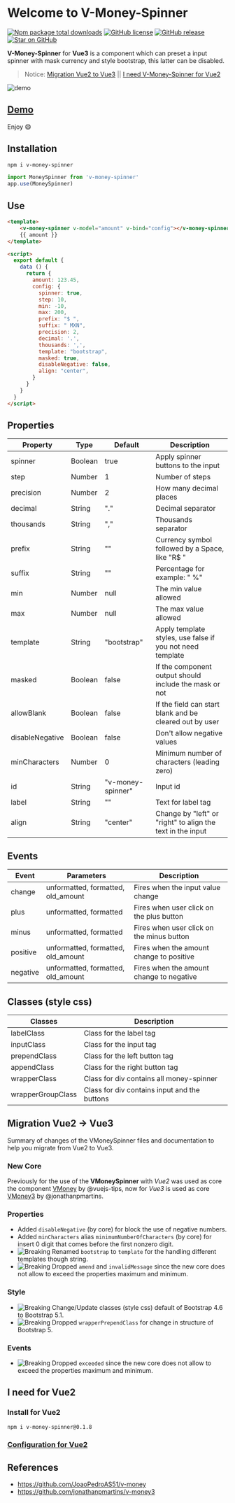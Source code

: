 # Welcome to V-Money-Spinner
[![Npm package total downloads](https://badgen.net/npm/dt/v-money-spinner)](https://npmjs.ccom/package/express) [![GitHub license](https://img.shields.io/github/license/Naereen/StrapDown.js.svg)](https://github.com/joserick/v-money-spinner/blob/master/LICENSE) [![GitHub release](https://img.shields.io/github/release/joserick/v-money-spinner.svg)](https://gitHub.com/joserick/v-money-spinner/releases/) [![Star on GitHub](https://img.shields.io/github/stars/joserick/v-money-spinner?style=social)](https://github.com/joserick/v-money-spinner/stargazers)

**V-Money-Spinner** for **Vue3** is a component which can preset a input spinner with mask currency and style bootstrap, this latter can be disabled.

> Notice: [Migration Vue2 to Vue3](https://github.com/joserick/v-money-spinner#migration-vue2---vue3) || [I need V-Money-Spinner for Vue2](https://github.com/joserick/v-money-spinner#i-need-for-vue2)

![demo](https://joserick.com/v_money_spinner/spinner.gif)

## [Demo](https://joserick.com/v_money_spinner/)
Enjoy :smile:

## Installation
```bash
npm i v-money-spinner
```
```js
import MoneySpinner from 'v-money-spinner'
app.use(MoneySpinner)
```

## Use
```html
<template>
    <v-money-spinner v-model="amount" v-bind="config"></v-money-spinner>
    {{ amount }}
</template>

<script>
  export default {
    data () {
      return {
        amount: 123.45,
        config: {
          spinner: true,
          step: 10,
          min: -10,
          max: 200,
          prefix: "$ ",
          suffix: " MXN",
          precision: 2,
          decimal: '.',
          thousands: ',',
          template: "bootstrap",
          masked: true,
          disableNegative: false,
          align: "center",
        }
      }
    }
  }
</script>
```

## Properties
| Property       | Type    | Default                 | Description                                                 |
|----------------|---------|-------------------------|---------------------------------------------------------    |
| spinner        | Boolean | true                    | Apply spinner buttons to the input                          |
| step           | Number  | 1                       | Number of steps                                             |
| precision      | Number  | 2                       | How many decimal places                                     |
| decimal        | String  | "."                     | Decimal separator                                           |
| thousands      | String  | ","                     | Thousands separator                                         |
| prefix         | String  | ""                      | Currency symbol followed by a Space, like "R$ "             |
| suffix         | String  | ""                      | Percentage for example: " %"                                |
| min            | Number  | null                    | The min value allowed                                       |
| max            | Number  | null                    | The max value allowed                                       |
| template       | String  | "bootstrap"             | Apply template styles, use false if you not need template   |
| masked         | Boolean | false                   | If the component output should include the mask or not      |
| allowBlank     | Boolean | false                   | If the field can start blank and be cleared out by user     |
| disableNegative| Boolean | false                   | Don't allow negative values                                 |
| minCharacters  | Number  | 0                       | Minimum number of characters (leading zero)                 |
| id             | String  | "v-money-spinner"       | Input id                                                    |
| label          | String  | ""                      | Text for label tag                                          |
| align          | String  | "center"                | Change by "left" or "right" to align the text in the input  |


## Events
| Event          | Parameters                         | Description                                                |
|----------------|------------------------------------|------------------------------------------------------------|
| change         | unformatted, formatted, old_amount | Fires when the input value change                          |
| plus           | unformatted, formatted             | Fires when user click on the plus button                   |
| minus          | unformatted, formatted             | Fires when user click on the minus button                  |
| positive       | unformatted, formatted, old_amount | Fires when the amount change to positive                   |
| negative       | unformatted, formatted, old_amount | Fires when the amount change to negative                   |


## Classes (style css)
| Classes             | Description                                                                                |
|---------------------|--------------------------------------------------------------------------------------------|
| labelClass          | Class for the label tag                                                                    |
| inputClass          | Class for the input tag                                                                    |
| prependClass        | Class for the left button tag                                                              |
| appendClass         | Class for the right button tag                                                             |
| wrapperClass        | Class for div contains all money-spinner                                                   |
| wrapperGroupClass   | Class for div contains input and the buttons                                               |

## Migration Vue2 -> Vue3
Summary of changes of the VMoneySpinner files and documentation to help you migrate from Vue2 to Vue3.

### New Core
Previously for the use of the **VMoneySpinner** with *Vue2* was used as core the component [VMoney](https://github.com/vuejs-tips/v-money) by @vuejs-tips, now for *Vue3* is used as core [VMoney3](https://github.com/jonathanpmartins/v-money3) by @jonathanpmartins.

### Properties
 - Added `disableNegative` (by core) for block the use of negative numbers.
 - Added `minCharacters` alias `minimumNumberOfCharacters` (by core) for insert 0 digit that comes before the first nonzero digit.
 - ![Breaking](https://img.shields.io/badge/-Breaking-dc3545.svg) Renamed `bootstrap` to `template` for the handling different
   templates though string.
 - ![Breaking](https://img.shields.io/badge/-Breaking-dc3545.svg) Dropped `amend`  and `invalidMessage` since the new core does not allow to exceed the properties maximum and minimum.

### Style
 - ![Breaking](https://img.shields.io/badge/-Breaking-dc3545.svg) Change/Update classes (style css) default of Bootstrap 4.6 to Bootstrap 5.1.
 - ![Breaking](https://img.shields.io/badge/-Breaking-dc3545.svg) Dropped `wrapperPrependClass` for change in structure of Bootstrap 5.

### Events
 - ![Breaking](https://img.shields.io/badge/-Breaking-dc3545.svg) Dropped `exceeded`  since the new core does not allow to exceed the properties maximum and minimum.

## I need for Vue2
### Install for Vue2
```bash
npm i v-money-spinner@0.1.8
```

### [Configuration for Vue2](https://github.com/joserick/v-money-spinner/tree/v0.1.8)

## References

 - https://github.com/JoaoPedroAS51/v-money
 - https://github.com/jonathanpmartins/v-money3
